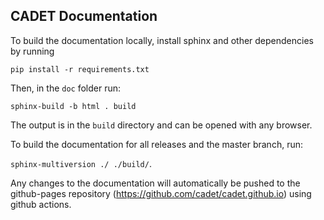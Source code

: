 ## CADET Documentation


To build the documentation locally, install sphinx and other dependencies by running

```
pip install -r requirements.txt

```

Then, in the `doc` folder run:

`sphinx-build -b html . build` 

The output is in the `build` directory and can be opened with any browser.

To build the documentation for all releases and the master branch, run:

`sphinx-multiversion ./ ./build/`. 

Any changes to the documentation will automatically be pushed to the github-pages repository (https://github.com/cadet/cadet.github.io) using github actions.
